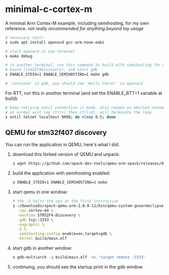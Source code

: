 # minimal-c-cortex-m

A minimal Arm Cortex-M example, including semihosting, for my own reference.
*not really recommended for anything beyond toy usage*

```bash
# necessary tools
❯ sudo apt install openocd gcc-arm-none-eabi

# start openocd in one terminal
❯ make debug

# in another terminal, run this command to build with semihosting for default
# board (stm32f4discovery), and start gdb
❯ ENABLE_STDIO=1 ENABLE_SEMIHOSTING=1 make gdb

# 'continue' in gdb, you should see 'Hello there!' in openocd
```

For RTT, run this in another terminal (and set the ENABLE_RTT=1 variable at
build):

```bash
# keep retrying until connection is made. also reopen on aborted connection
# on normal exit (eg ctrl+] then ctrl+d), will terminate the loop
❯ until telnet localhost 9090; do sleep 0.5; done
```

## QEMU for stm32f407 discovery

You can run the application in QEMU, here's what I did:

1. download this forked version of QEMU and unpack:

   ```bash
   ❯ wget https://github.com/xpack-dev-tools/qemu-arm-xpack/releases/download/v2.8.0-12/xpack-qemu-arm-2.8.0-12-linux-x64.tar.gz
   ```

2. build the application with semihosting enabled:

   ```bash
   ❯ ENABLE_STDIO=1 ENABLE_SEMIHOSTING=1 make
   ```

3. start qemu in one window:

   ```bash
   # the -S halts the cpu at the first instruction
   ❯ ~/Downloads/xpack-qemu-arm-2.8.0-12/bin/qemu-system-gnuarmeclipse \
     -cpu cortex-m4 \
     -machine STM32F4-Discovery \
     -gdb tcp::3333 \
     -nographic \
     -S \
     -semihosting-config enable=on,target=gdb \
     -kernel build/main.elf
   ```

4. start gdb in another window:

   ```bash
   ❯ gdb-multiarch -q build/main.elf -ex 'target remote :3333'
   ```

5. continuing, you should see the startup print in the gdb window

